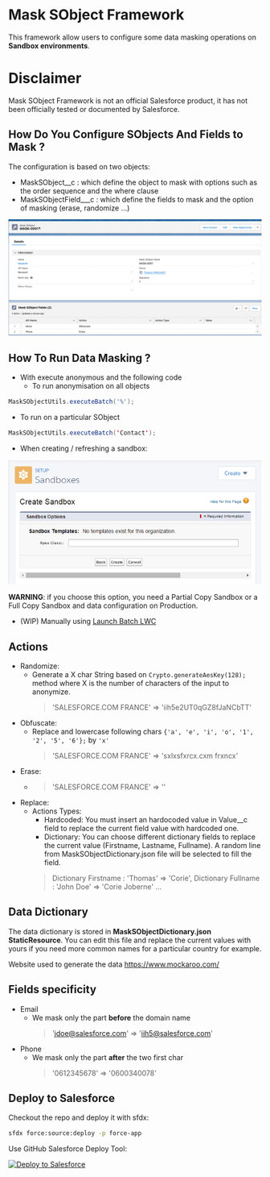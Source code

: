# Mask SObject Framework

This framework allow users to configure some data masking operations on **Sandbox environments**.

# Disclaimer
Mask SObject Framework is not an official Salesforce product, it has not been officially tested or documented by Salesforce.



## How Do You Configure SObjects And Fields to Mask ?

The configuration is based on two objects:

- MaskSObject__c  : which define the object to mask with options such as the order sequence and the where clause
- MaskSObjectField___c : which define the fields to mask and the option of masking (erase, randomize ...)

[![SObjedt config](./screenshots/2022-08-10_09-42-09.png)](./screenshots/2022-08-10_09-42-09.png)

## How To Run Data Masking ?

- With execute anonymous and the following code
	- To run anonymisation on all objects
```java
MaskSObjectUtils.executeBatch('%');
```
- To run on a particular SObject
```java
MaskSObjectUtils.executeBatch('Contact');
```

- When creating / refreshing a sandbox:

<img alt="Configure post copy class" src="./screenshots/sandbox-postcopy.png" />

**WARNING**: if you choose this option, you need a Partial Copy Sandbox or a Full Copy Sandbox and data configuration on Production.

- (WIP) Manually using [Launch Batch LWC](https://github.com/tprouvot/launch-batch-lwc)

## Actions
- Randomize:
	- Generate a X char String based on `Crypto.generateAesKey(128);` method where X is the number of characters of the input to anonymize.
		> 'SALESFORCE.COM FRANCE' => 'iih5e2UT0qGZ8fJaNCbTT'
- Obfuscate:
	- Replace and lowercase following chars `{'a', 'e', 'i', 'o', '1', '2', '5', '6'};` by `'x'`
		> 'SALESFORCE.COM FRANCE' => 'sxlxsfxrcx.cxm frxncx'
- Erase:
	- > 'SALESFORCE.COM FRANCE' => ''
- Replace:
	- Actions Types:
		- Hardcoded: You must insert an hardocoded value in Value__c field to replace the current field value with hardcoded one.
		- Dictionary: You can choose different dictionary fields to replace the current value (Firstname, Lastname, Fullname). A random line from MaskSObjectDictionary.json file will be selected to fill the field.
		 > Dictionary Firstname : 'Thomas' => 'Corie', Dictionary Fullname : 'John Doe' => 'Corie Joberne' ...

## Data Dictionary
The data dictionary is stored in **MaskSObjectDictionary.json StaticResource**.
You can edit this file and replace the current values with yours if you need more common names for a particular country for example.

Website used to generate the data https://www.mockaroo.com/

## Fields specificity
- Email
	- We mask only the part **before** the domain name
  		> 'jdoe@salesforce.com' => 'iih5@salesforce.com'
- Phone
	- We mask only the part **after** the two first char
  		> '0612345678' => '0600340078'

## Deploy to Salesforce

Checkout the repo and deploy it with sfdx:
```sh
sfdx force:source:deploy -p force-app
```

Use GitHub Salesforce Deploy Tool:

[<img alt="Deploy to Salesforce" src="https://raw.githubusercontent.com/afawcett/githubsfdeploy/master/src/main/webapp/resources/img/deploy.png" />](https://githubsfdeploy.herokuapp.com/?owner=tprouvot&repo=mask-sobject&ref=master)
